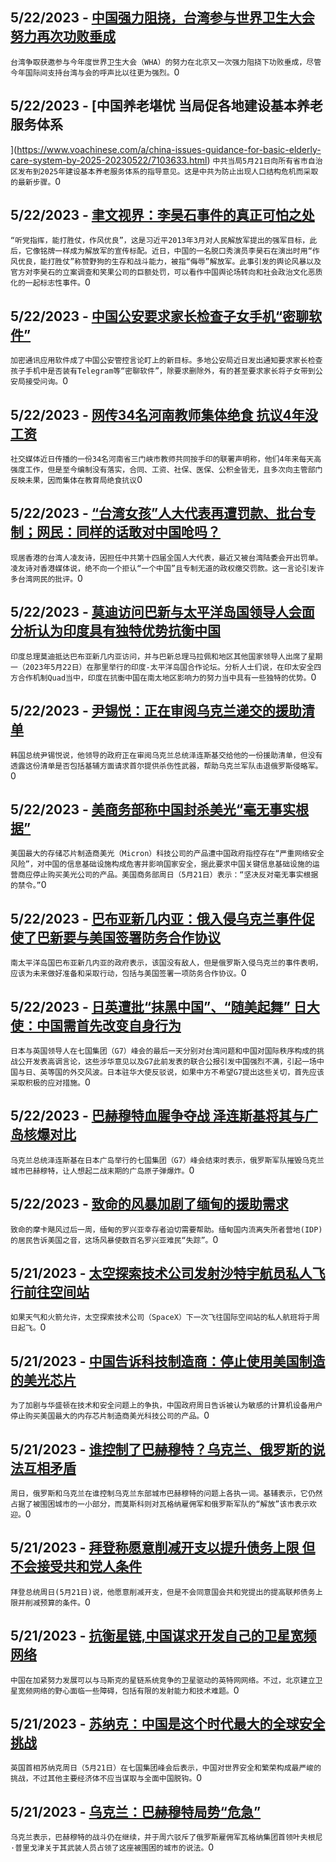 
  ## 5/22/2023 - [中国强力阻挠，台湾参与世界卫生大会努力再次功败垂成](https://www.voachinese.com/a/taiwan-excluded-from-who-annual-assembly-following-chinese-opposition-20230522/7103639.html)
 ```台湾争取获邀参与今年度世界卫生大会（WHA）的努力在北京又一次强力阻挠下功败垂成，尽管今年国际间支持台湾与会的呼声比以往更为强烈。```0
  ## 5/22/2023 - [中国养老堪忧 当局促各地建设基本养老服务体系

](https://www.voachinese.com/a/china-issues-guidance-for-basic-elderly-care-system-by-2025-20230522/7103633.html)
 ```中共当局5月21日向所有省市自治区发布到2025年建设基本养老服务体系的指导意见。这是中共为防止出现人口结构危机而采取的最新步骤。```0
  ## 5/22/2023 - [聿文视界：李昊石事件的真正可怕之处](https://www.voachinese.com/a/deng-yuwen-on-chinese-stand-up-comedian-arrested-after-joke-about-army-20230522/7103586.html)
 ```“听党指挥，能打胜仗，作风优良”，这是习近平2013年3月对人民解放军提出的强军目标，此后，它像铭牌一样成为解放军的宣传标配。近日，中国的一名脱口秀演员李昊石在演出时用“作风优良，能打胜仗”称赞野狗的生存和战斗能力，被指“侮辱”解放军。此事引发的舆论风暴以及官方对李昊石的立案调查和笑果公司的巨额处罚，可以看作中国舆论场转向和社会政治文化恶质化的一起标志性事件。```0
  ## 5/22/2023 - [中国公安要求家长检查子女手机“密聊软件”](https://www.voachinese.com/a/china-encrypted-messaging-apps-crackdown-20230522/7103532.html)
 ```加密通讯应用软件成了中国公安管控言论盯上的新目标。多地公安局近日发出通知要求家长检查孩子手机中是否装有Telegram等“密聊软件”，除要求删除外，有的甚至要求家长将子女带到公安局接受问询。```0
  ## 5/22/2023 - [网传34名河南教师集体绝食 抗议4年没工资](https://www.voachinese.com/a/7103515.html)
 ```社交媒体近日传播的一份34名河南省三门峡市教师共同按手印的联署声明称，他们4年来每天高强度工作，但是至今编制没有落实，合同、工资、社保、医保、公积金皆无，且多次向主管部门反映未果，因而集体在教育局绝食抗议```0
  ## 5/22/2023 - [“台湾女孩”人大代表再遭罚款、批台专制；网民：同样的话敢对中国呛吗？](https://www.voachinese.com/a/taiwan-fines-china-npc-member-again-20230522/7103476.html)
 ```现居香港的台湾人凌友诗，因担任中共第十四届全国人大代表，最近又被台湾陆委会开出罚单。凌友诗对香港媒体说，绝不向一个拒认“一个中国”且专制无道的政权缴交罚款。这一言论引发许多台湾网民的批评。```0
  ## 5/22/2023 - [莫迪访问巴新与太平洋岛国领导人会面 分析认为印度具有独特优势抗衡中国](https://www.voachinese.com/a/india-pm-modi-visits-png-and-china-implication-20230522/7103491.html)
 ```印度总理莫迪抵达巴布亚新几内亚访问，并与巴新总理马拉佩和地区其他国家领导人出席了星期一（2023年5月22日）在那里举行的印度-太平洋岛国合作论坛。分析人士们说，在印太安全四方合作机制Quad当中，印度在抗衡中国在南太地区影响力的努力当中具有一些独特的优势。```0
  ## 5/22/2023 - [尹锡悦：正在审阅乌克兰递交的援助清单](https://www.voachinese.com/a/south-korea-ukraine-military-aid-20230522/7103462.html)
 ```韩国总统尹锡悦说，他领导的政府正在审阅乌克兰总统泽连斯基交给他的一份援助清单，但没有透露这份清单是否包括基辅方面请求首尔提供杀伤性武器，帮助乌克兰军队击退俄罗斯侵略军。```0
  ## 5/22/2023 - [美商务部称中国封杀美光“毫无事实根据”](https://www.voachinese.com/a/us-commerce-department-responds-to-china-ban-on-micro-20230522/7103445.html)
 ```美国最大的存储芯片制造商美光（Micron）科技公司的产品遭中国政府指控存在“严重网络安全风险”，对中国的信息基础设施构成危害并影响国家安全，据此要求中国关键信息基础设施的运营商应停止购买美光公司的产品。美国商务部周日（5月21日）表示：“坚决反对毫无事实根据的禁令。”```0
  ## 5/22/2023 - [巴布亚新几内亚：俄入侵乌克兰事件促使了巴新要与美国签署防务合作协议](https://www.voachinese.com/a/papua-new-guinea-cites-ukraine-conflict-as-needing-defence-pact-with-us-20230522/7103443.html)
 ```南太平洋岛国巴布亚新几内亚的政府表示，该国没有敌人，但是俄罗斯入侵乌克兰的事件表明，应该为未来做好准备和采取行动，包括与美国签署一项防务合作协议。```0
  ## 5/22/2023 - [日英遭批“抹黑中国”、“随美起舞” 日大使：中国需首先改变自身行为 ](https://www.voachinese.com/a/china-japan-uk-g7-20230522/7103412.html)
 ```日本与英国领导人在七国集团（G7）峰会的最后一天分别对台湾问题和中国对国际秩序构成的挑战公开发表高调言论，这些涉华意见以及G7此前发表的联合公报引发中国强烈不满，引起一场中国与日、英等国的外交风波。日本驻华大使反驳说，如果中方不希望G7提出这些关切，首先应该采取积极的应对措施。```0
  ## 5/22/2023 - [巴赫穆特血腥争夺战 泽连斯基将其与广岛核爆对比](https://www.voachinese.com/a/us-russia-ukraine-2nd-upd-20230521/7103400.html)
 ```乌克兰总统泽连斯基在日本广岛举行的七国集团（G7）峰会结束时表示，俄罗斯军队摧毁乌克兰城市巴赫穆特，让人想起二战末期的广岛原子弹爆炸。```0
  ## 5/22/2023 - [致命的风暴加剧了缅甸的援助需求](https://www.voachinese.com/a/deadly-storm-compounds-need-for-aid-in-myanmar-/7103352.html)
 ```致命的摩卡飓风过后一周，缅甸的罗兴亚幸存者迫切需要帮助。缅甸国内流离失所者营地(IDP)的居民告诉美国之音，这场风暴使数百名罗兴亚难民“失踪”。```0
  ## 5/21/2023 - [太空探索技术公司发射沙特宇航员私人飞行前往空间站 ](https://www.voachinese.com/a/spacex-launching-saudi-astronauts-on-private-flight-to-space-station/7102966.html)
 ```如果天气和火箭允许，太空探索技术公司（SpaceX）下一次飞往国际空间站的私人航班将于周日起飞。```0
  ## 5/21/2023 - [中国告诉科技制造商：停止使用美国制造的美光芯片](https://www.voachinese.com/a/china-tells-tech-manufacturers-stop-using-us-made-micron-chips/7102909.html)
 ```为了加剧与华盛顿在技术和安全问题上的争执，中国政府周日告诉被认为敏感的计算机设备用户停止购买美国最大的内存芯片制造商美光科技公司的产品。```0
  ## 5/21/2023 - [谁控制了巴赫穆特？乌克兰、俄罗斯的说法互相矛盾  ](https://www.voachinese.com/a/ukraine-russia-give-conflicting-accounts-on-bakhmut-control/7102884.html)
 ```周日，俄罗斯和乌克兰在谁控制乌克兰东部城市巴赫穆特的问题上各执一词。基辅表示，它仍然占据了被围困城市的一小部分，而莫斯科则对瓦格纳雇佣军和俄罗斯军队的“解放”该市表示欢迎。```0
  ## 5/21/2023 - [拜登称愿意削减开支以提升债务上限 但不会接受共和党人条件](https://www.voachinese.com/a/biden-wont-agree-to-bipartisan-debt-deal-20230521/7102673.html)
 ```拜登总统周日(5月21日)说，他愿意削减开支，但是不会同意国会共和党提出的提高联邦债务上限并削减预算的条件。```0
  ## 5/21/2023 - [抗衡星链,中国谋求开发自己的卫星宽频网络](https://www.voachinese.com/a/china-seeks-to-counter-musk-s-starlink-with-own-satellite-network-20230521/7102625.html)
 ```中国在加紧努力发展可以与马斯克的星链系统竞争的卫星驱动的英特网网络。不过，北京建立卫星宽频网络的野心面临一些障碍，包括有限的发射能力和技术难题。```0
  ## 5/21/2023 - [苏纳克：中国是这个时代最大的全球安全挑战](https://www.voachinese.com/a/sunak-says-china-poses-world-s-biggest-security-challenge-20230521/7102578.html)
 ```英国首相苏纳克周日（5月21日）在七国集团峰会后表示，中国对世界安全和繁荣构成最严峻的挑战，不过其他主要经济体不应当谋取与全面中国脱钩。```0
  ## 5/21/2023 - [乌克兰：巴赫穆特局势“危急”](https://www.voachinese.com/a/us-russia-ukraine-20230520/7102400.html)
 ```乌克兰表示，巴赫穆特的战斗仍在继续，并于周六驳斥了俄罗斯雇佣军瓦格纳集团首领叶夫根尼·普里戈津关于其武装人员占领了这座被围困的城市的说法。```0